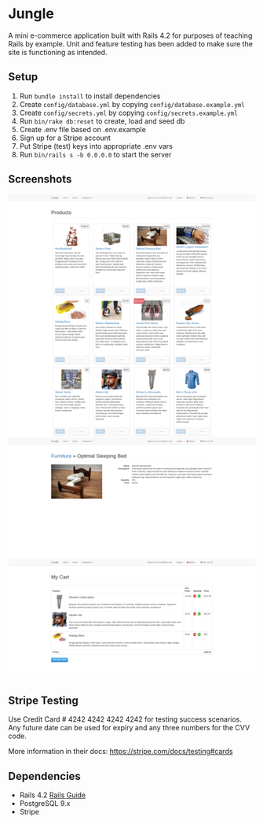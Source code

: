 # Jungle

A mini e-commerce application built with Rails 4.2 for purposes of teaching Rails by example. Unit and feature testing has been added to make sure the site is functioning as intended.

## Setup

1. Run `bundle install` to install dependencies
2. Create `config/database.yml` by copying `config/database.example.yml`
3. Create `config/secrets.yml` by copying `config/secrets.example.yml`
4. Run `bin/rake db:reset` to create, load and seed db
5. Create .env file based on .env.example
6. Sign up for a Stripe account
7. Put Stripe (test) keys into appropriate .env vars
8. Run `bin/rails s -b 0.0.0.0` to start the server

## Screenshots

!["Screenshot of the products page which shows all products."](https://github.com/kguertin/jungle/blob/master/docs/jungle-products-page.png?raw=true)
!["The product description page, which shows information of a specific product."](https://github.com/kguertin/jungle/blob/master/docs/jungle-product-description.png?raw=true)
!["The users cart  after it had products added to it."](https://github.com/kguertin/jungle/blob/master/docs/jungle-cart.png?raw=true)

## Stripe Testing

Use Credit Card # 4242 4242 4242 4242 for testing success scenarios. Any future date can be used for expiry and any three numbers for the CVV code.

More information in their docs: <https://stripe.com/docs/testing#cards>

## Dependencies

- Rails 4.2 [Rails Guide](http://guides.rubyonrails.org/v4.2/)
- PostgreSQL 9.x
- Stripe
